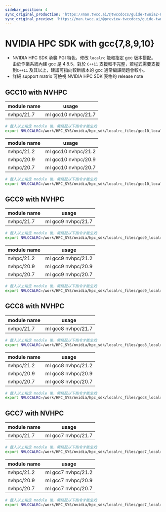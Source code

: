 ```yaml
---
sidebar_position: 4
sync_original_production: 'https://man.twcc.ai/@twccdocs/guide-twnia2-module-nvidia-hpc-sdk-w-gcc-zh' 
sync_original_preview: 'https://man.twcc.ai/@preview-twccdocs/guide-twnia2-module-nvidia-hpc-sdk-w-gcc-zh' 
---
```



# NVIDIA HPC SDK with gcc{7,8,9,10}


- NVIDIA HPC SDK 承襲 PGI 特色，修改 `localrc` 能和指定 gcc 版本搭配。
  由於作業系統內建 gcc 是 4.8.5，對於 `C++11` 支援較不完整，若程式需要支援到`C++11` 及其以上，建議可指向較新版本的 gcc 通常編譯問題會較小。
- 詳細 support matrix 可檢視 NVIDIA HPC SDK 表格的 release note

## GCC10 with NVHPC 

| module name | usage              |
| ----------- | ------------------ |
| nvhpc/21.7  | ml gcc10 nvhpc/21.7 |

```bash
# 載入以上指定 module 後，需搭配以下指令才能生效
export NVLOCALRC=/work/HPC_SYS/nvidia/hpc_sdk/localrc_files/gcc10_localrc_21.7
```

| module name | usage              |
| ----------- | ------------------ |
| nvhpc/21.2  | ml gcc10 nvhpc/21.2 |
| nvhpc/20.9  | ml gcc10 nvhpc/20.9 |
| nvhpc/20.7  | ml gcc10 nvhpc/20.7 |

```bash
# 載入以上指定 module 後，需搭配以下指令才能生效
export NVLOCALRC=/work/HPC_SYS/nvidia/hpc_sdk/localrc_files/gcc10_localrc_20.7
```

## GCC9 with NVHPC 

| module name | usage              |
| ----------- | ------------------ |
| nvhpc/21.7  | ml gcc9 nvhpc/21.7 |

```bash
# 載入以上指定 module 後，需搭配以下指令才能生效
export NVLOCALRC=/work/HPC_SYS/nvidia/hpc_sdk/localrc_files/gcc9_localrc_21.7
```

| module name | usage              |
| ----------- | ------------------ |
| nvhpc/21.2  | ml gcc9 nvhpc/21.2 |
| nvhpc/20.9  | ml gcc9 nvhpc/20.9 |
| nvhpc/20.7  | ml gcc9 nvhpc/20.7 |

```bash
# 載入以上指定 module 後，需搭配以下指令才能生效
export NVLOCALRC=/work/HPC_SYS/nvidia/hpc_sdk/localrc_files/gcc9_localrc_20.7
```


## GCC8 with NVHPC

| module name | usage              |
| ----------- | ------------------ |
| nvhpc/21.7  | ml gcc8 nvhpc/21.7 |

```bash
# 載入以上指定 module 後，需搭配以下指令才能生效
export NVLOCALRC=/work/HPC_SYS/nvidia/hpc_sdk/localrc_files/gcc8_localrc_21.7
```

| module name | usage              |
| ----------- | ------------------ |
| nvhpc/21.2  | ml gcc8 nvhpc/21.2 |
| nvhpc/20.9  | ml gcc8 nvhpc/20.9 |
| nvhpc/20.7  | ml gcc8 nvhpc/20.7 |

```bash
# 載入以上指定 module 後，需搭配以下指令才能生效
export NVLOCALRC=/work/HPC_SYS/nvidia/hpc_sdk/localrc_files/gcc8_localrc_20.7
```

## GCC7 with NVHPC

| module name | usage              |
| ----------- | ------------------ |
| nvhpc/21.7  | ml gcc7 nvhpc/21.7 |

```bash
# 載入以上指定 module 後，需搭配以下指令才能生效
export NVLOCALRC=/work/HPC_SYS/nvidia/hpc_sdk/localrc_files/gcc7_localrc_21.7
```

| module name | usage              |
| ----------- | ------------------ |
| nvhpc/21.2  | ml gcc7 nvhpc/21.2 |
| nvhpc/20.9  | ml gcc7 nvhpc/20.9 |
| nvhpc/20.7  | ml gcc7 nvhpc/20.7 |

```bash
# 載入以上指定 module 後，需搭配以下指令才能生效
export NVLOCALRC=/work/HPC_SYS/nvidia/hpc_sdk/localrc_files/gcc7_localrc_20.7
```